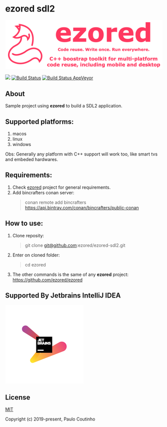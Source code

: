 # ezored sdl2

![](extras/images/doc-logo.png)

![](https://img.shields.io/github/repo-size/ezored/ezored-sdl2.svg)
[![Build Status](https://travis-ci.org/ezored/ezored-sdl2.svg?branch=master)](https://travis-ci.org/ezored/ezored)
[![Build Status AppVeyor](https://ci.appveyor.com/api/projects/status/github/ezored/ezored-sdl2?svg=true)](https://ci.appveyor.com/project/PauloCoutinho/ezored-sdl2)

## About

Sample project using **ezored** to build a SDL2 application.

## Supported platforms:

1. macos
2. linux
3. windows

Obs: Generally any platform with C++ support will work too, like smart tvs and embeded hardwares.

## Requirements:

1. Check [ezored](https://github.com/ezored/ezored) project for general requirements.
2. Add bincrafters conan server:  
    > conan remote add bincrafters https://api.bintray.com/conan/bincrafters/public-conan

## How to use:

1. Clone reposity:  
    > git clone git@github.com:ezored/ezored-sdl2.git

2. Enter on cloned folder:  
    > cd ezored

3. The other commands is the same of any **ezored** project:  
    https://github.com/ezored/ezored    

## Supported By Jetbrains IntelliJ IDEA

![Supported By Jetbrains IntelliJ IDEA](extras/images/jetbrains-logo.png "Supported By Jetbrains IntelliJ IDEA")

## License

[MIT](http://opensource.org/licenses/MIT)

Copyright (c) 2019-present, Paulo Coutinho
